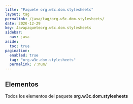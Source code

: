 ```yaml
---
title: "Paquete org.w3c.dom.stylesheets"
layout: tag
permalink: /java/tag/org.w3c.dom.stylesheets/
date: 2020-12-29
key: Javapaqueteorg.w3c.dom.stylesheets
sidebar: 
  nav: java
aside: 
  toc: true
pagination: 
  enabled: true
  tag: "org.w3c.dom.stylesheets"
  permalink: /:num/
---
```


<h2>Elementos</h2>
Todos los elementos del paquete <strong>org.w3c.dom.stylesheets</strong>
